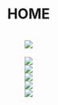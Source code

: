 <!--<!DOCTYPE html>-->
<html>
 <head>
	<!-- <title>home</title>
	 <style>
	 img {
	 width:auto;
	 height:auto
}
</style>-->
	 <meta charset="UTF-8"/>
	 <link rel="stylesheet" href="https://cdnjs.cloudflare.com/ajax/libs/font-aweasome/4.7.0/css/fint-awesome.min.css" type="text/css"/>
 </head>
	 <body>
	 <center>
	<h1><b>HOME</b></h1>
	</center>
	<br>
	<center>
	<a href="europa asinoo">
	<img src="
https://drive.google.com/uc?export=view&id=15UICbvwQwD25J4vHWORag2U_dq4ZCSUM" width=auto height=auto />
	</a>
	</center>
	<br>
	<center>
	<a href="https://www.alinpub938588.github.io">
	<img src="https://drive.google.com/uc?export=view&id=15Ddh-RlcgTwJfgilkQFdS-v0A2Py5OZi" width=auto height=auto />
	</a>
</center>
<center>
<a href="bovadacasinoo">
<img src=" https://drive.google.com/uc?export=view&id=15ceol0wgPWCdhyMSAzFDjoWOQKdW24OG" width=auto height=auto />
</a>
</center>
<center>
<a href="betwaycasinoo">
<img src=" https://drive.google.com/uc?export=view&id=15UI2-Mb9um9tTH5x70SSgYFm0TOMT6CG" width=auto height=auto/>
</a>
</center>
<center>
<a href="freespinscasinoo">
<img src=" https://drive.google.com/uc?export=view&id=15MnFT4oX6z3whaFdUVlKiyNPh8XvGw8z" width=auto height=auto/>
</a>
</center>
<center>
<a href="onlinecasinoo">
<img src=" https://drive.google.com/uc?export=view&id=15T3c--XrRFlSBIlYZDwp9KCNAaj7g6Wc" width=auto height=auto />
</a>
</center>
	 </body>
 </html>
